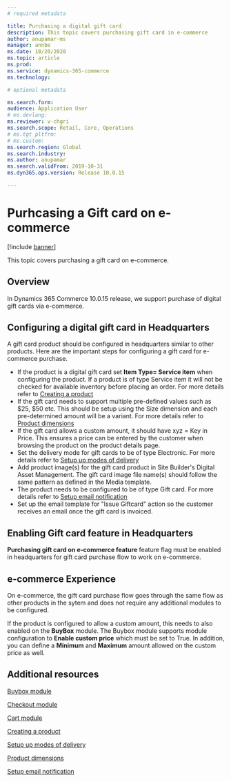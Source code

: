 ```yaml
---
# required metadata

title: Purchasing a digital gift card
description: This topic covers purchasing gift card in e-commerce
author: anupamar-ms
manager: annbe
ms.date: 10/20/2020
ms.topic: article
ms.prod: 
ms.service: dynamics-365-commerce
ms.technology: 

# optional metadata

ms.search.form:  
audience: Application User
# ms.devlang: 
ms.reviewer: v-chgri
ms.search.scope: Retail, Core, Operations
# ms.tgt_pltfrm: 
# ms.custom: 
ms.search.region: Global
ms.search.industry: 
ms.author: anupamar
ms.search.validFrom: 2019-10-31
ms.dyn365.ops.version: Release 10.0.15

---
```


# Purhcasing a Gift card on e-commerce

[!include [banner](includes/banner.md)]

This topic covers purchasing a gift card on e-commerce.

## Overview
In Dynamics 365 Commerce 10.0.15 release, we support purchase of digital gift cards via e-commerce. 

## Configuring a digital gift card in Headquarters
A gift card product should be configured in headquarters similar to other products. Here are the important steps for configuring a gift card for e-commerce purchase.

- If the product is a digital gift card set **Item Type= Service item** when configuring the product. If a product is of type Service item it will not be checked for available inventory before placing an order. For more details refer to [Creating a product](create-new-product-commerce.md)
- If the gift card needs to support multiple pre-defined values such as $25, $50 etc. This should be setup using the Size dimension and each pre-determined amount will be a variant. For more details refer to [Product dimensions](product-dimensions.md)
- If the gift card allows a custom amount, it should have xyz = Key in Price. This ensures a price can be entered by the customer when browsing the product on the product details page.
- Set the delivery mode for gift cards to be of type Electronic. For more details refer to [Setup up modes of delivery](./appuser-itpro/set-up-modes-of-delivery.md)
- Add product image(s) for the gift card product in Site Builder's Digital Asset Management. The gift card image file name(s) should follow the same pattern as defined in the Media template. 
- The product needs to be configured to be of type Gift card.  For more details refer to [Setup email notification](email-notification-profiles.md)
- Set up the email template for "Issue Giftcard" action so the customer receives an email once the gift card is invoiced.



## Enabling Gift card feature in Headquarters
**Purchasing gift card on e-commerce feature** feature flag must be enabled in headquarters for gift card purchase flow to work on e-commerce. 

## e-commerce Experience
On e-commerce, the gift card purchase flow goes through the same flow as other products in the sytem and does not require any additional modules to be configured.

If the product is configured to allow a custom amount, this needs to also enabled on the **BuyBox** module. The Buybox module supports module configuration to **Enable custom price** which must be set to True. In addition, you can define a **Minimum** and **Maximum** amount allowed on the custom price as well.

## Additional resources

[Buybox module](add-buy-box.md)

[Checkout module](add-checkout-module.md)

[Cart module](add-cart-module.md)

[Creating a product](create-new-product-commerce.md)

[Setup up modes of delivery](./appuser-itpro/set-up-modes-of-delivery.md)

[Product dimensions](product-dimensions.md)

[Setup email notification](email-notification-profiles.md)
